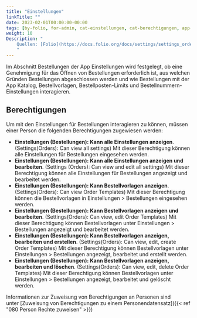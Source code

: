 ```yaml
---
title: "Einstellungen"
linkTitle: ""
date: 2023-02-01T00:00:00-00:00
tags: [by-folio, for-admin, cat-einstellungen, cat-berechtigungen, app-bestellungen]
weight: 10
Description: "
    Quellen: [Folio](https://docs.folio.org/docs/settings/settings_orders/settings_orders/) <!-- & [GBV](https://info.gebev.de/pages/viewpage.action?pageId=851345510) -->
    "
---
```


Im Abschnitt Bestellungen der App Einstellungen wird festgelegt, ob eine Genehmigung für das Öffnen von Bestellungen erforderlich ist, aus welchen Gründen Bestellungen abgeschlossen werden und wie Bestellungen mit der App Katalog, Bestellvorlagen, Bestellposten-Limits und Bestellnummern-Einstellungen interagieren.

## Berechtigungen

Um mit den Einstellungen für Bestellungen interagieren zu können, müssen einer Person die folgenden Berechtigungen zugewiesen werden:

* **Einstellungen (Bestellungen): Kann alle Einstellungen anzeigen**. (Settings(Orders): Can view all settings)
    Mit dieser Berechtigung können alle Einstellungen für Bestellungen eingesehen werden.
* **Einstellungen (Bestellungen): Kann alle Einstellungen anzeigen und bearbeiten**. (Settings (Orders): Can view and edit all settings)
    Mit dieser Berechtigung können alle Einstellungen für Bestellungen angezeigt und bearbeitet werden.
* **Einstellungen (Bestellungen): Kann Bestellvorlagen anzeigen**.  (Settings(Orders): Can view Order Templates)
    Mit dieser Berechtigung können die Bestellvorlagen in Einstellungen > Bestellungen eingesehen werden.
* **Einstellungen (Bestellungen): Kann Bestellvorlagen anzeigen und bearbeiten**. (Settings(Orders): Can view, edit Order Templates)
    Mit dieser Berechtigung können Bestellvorlagen unter Einstellungen > Bestellungen angezeigt und bearbeitet werden.
* **Einstellungen (Bestellungen): Kann Bestellvorlagen anzeigen, bearbeiten und erstellen**. (Settings(Orders): Can view, edit, create Order Templates)
    Mit dieser Berechtigung können Bestellvorlagen unter Einstellungen > Bestellungen angezeigt, bearbeitet und erstellt werden.
* **Einstellungen (Bestellungen): Kann Bestellvorlagen anzeigen, bearbeiten und löschen**. (Settings(Orders): Can view, edit, delete Order Templates)
    Mit dieser Berechtigung können Bestellvorlagen unter Einstellungen > Bestellungen angezeigt, bearbeitet und gelöscht werden.

Informationen zur Zuweisung von Berechtigungen an Personen sind unter [Zuweisung von Berechtigungen zu einem Personendatensatz]({{< ref "080 Person Rechte zuweisen" >}})
